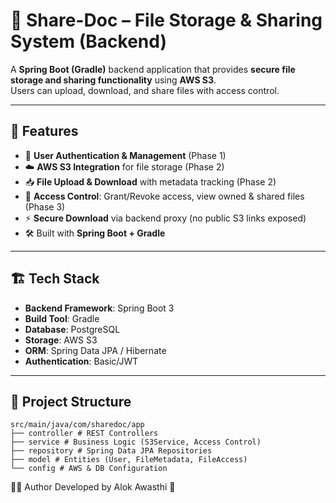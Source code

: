 # 📂 Share-Doc – File Storage & Sharing System (Backend)

A **Spring Boot (Gradle)** backend application that provides **secure file storage and sharing functionality** using **AWS S3**.  
Users can upload, download, and share files with access control.

---

## 🚀 Features

- 🔑 **User Authentication & Management** (Phase 1)
- ☁️ **AWS S3 Integration** for file storage (Phase 2)
- 📥 **File Upload & Download** with metadata tracking (Phase 2)
- 👥 **Access Control**: Grant/Revoke access, view owned & shared files (Phase 3)
- ⚡ **Secure Download** via backend proxy (no public S3 links exposed)
- 🛠️ Built with **Spring Boot + Gradle**

---

## 🏗️ Tech Stack

- **Backend Framework**: Spring Boot 3
- **Build Tool**: Gradle
- **Database**: PostgreSQL
- **Storage**: AWS S3
- **ORM**: Spring Data JPA / Hibernate
- **Authentication**: Basic/JWT

---

## 📂 Project Structure
```
src/main/java/com/sharedoc/app 
├── controller # REST Controllers
├── service # Business Logic (S3Service, Access Control)
├── repository # Spring Data JPA Repositories
├── model # Entities (User, FileMetadata, FileAccess)
└── config # AWS & DB Configuration
```

👨‍💻 Author
Developed by Alok Awasthi 🚀